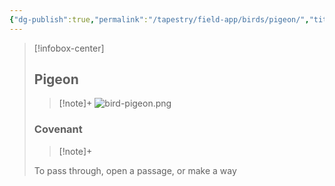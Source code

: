```yaml
---
{"dg-publish":true,"permalink":"/tapestry/field-app/birds/pigeon/","title":"Pigeon","tags":["covenants/animals/birds"],"dgHomeLink":true,"dgEnableSearch":true}
---
```


> [!infobox-center] 
> ## Pigeon
> > [!note]+
> ![bird-pigeon.png](/img/user/File%20Vault/Field%20App/birds/bird-pigeon.png)
> ### Covenant
>> [!note]+ 
>  <p class="note first">To pass through, open a passage, or make a way</p>
>  


